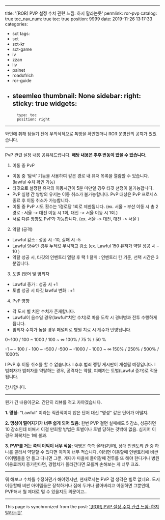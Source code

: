 
---
title: '[ROR] PVP 설정 수치 관련 느낌: 하지 말라는듯'
permlink: ror-pvp
catalog: true
toc_nav_num: true
toc: true
position: 9999
date: 2019-11-26 13:17:33
categories:
- sct
tags:
- sct
- sct-kr
- sct-game
- iv
- zzan
- liv
- palnet
- roadofrich
- ror-guide
- steemleo
thumbnail: None
sidebar:
    right:
        sticky: true
widgets:
    -
        type: toc
        position: right
---


와인에 취해 잠들기 전에 무의식적으로 톡방을 확인했더니 ROR 운영진의 공지가 있었습니다.

---

PvP 관련 설정 내용 공유헤드립니다. 
**해당 내용은 추후 변동이 있을 수 있습니다.**

1.   이동 중 PvP 
-   이동 중 ‘탐색’ 기능을 사용하여 같은 경로 내 유저 목록을 열람할 수 있습니다. (lawful 수치 확인 가능) 
-   타깃으로 설정한 유저의 이동시간이 5분 미만일 경우 타깃 선정이 불가능합니다. 
-   PvP 실행 간 쌍방의 유저는 이동 취소가 불가능합니다. PvP 대상은 PvP 프로세스 종료 후 이동 취소가 가능합니다. 
-   이동 중 PvP 시도 횟수는 1경로당 1회로 제한됩니다. (ex. 서울 – 부산 이동 시 총 2경로 : 서울 -> 대전 이동 시 1회, 대전 -> 서울 이동 시 1회.)
-    서로 다른 방향도 PvP가 가능합니다. (ex. 서울 -> 대전, 대전 -> 서울 )

2.   약탈 (공격)
-   Lawful 감소 : 성공 시 -10, 실패 시 -5 
-   Lawful 양수인 경우 누적값 무시하고 감소 (ex. Lawful 150 유저가 약탈 성공 시 – 10 ) 
-   약탈 성공 시, 타깃의 인벤토리 열람 후 택 1 탈취 : 인벤토리 칸 기준, 선택 시간은 3분입니다.
3.   토벌 (방어 및 범죄자 
-   Lawful 증가 : 성공 시 +1 
-   토벌 성공 시 타깃 lawful 변화 : +1 
4.   PvP 영향 
-   각 도시 별 치안 수치가 존재합니다. 
-   Lawful이 음수일 경우(lawful*치안 수치)로 마을 도착 시 경비병과 전투 수행하게 됩니다.
-   범죄자 수치가 높을 경우 페널티로 병원 치료 시 계수가 반영됩니다. 


0~100 / 100 ~ 1000 / 100 ~ ∞
100% / 75 % / 50 % 

-1 ~ - 100 / - 100 ~ -500 / -500 ~ -1000 / - 1000 ~ ∞
 150% / 250% / 500% / 1000% 

l   PvP 후 이동 취소를 할 수 없습니다. 
l   추후 범죄 랭킹 게시판이 개설될 예정입니다. 
l   범죄자가 범죄자를 약탈하는 경우, 공격자는 약탈, 피해자는 토벌(Lawful 증가)로 적용됩니다. 

감사합니다.

---

뭔가 긴 내용이군요. 간단히 리뷰를 적고 자야겠습니다.

**1. 명칭:** "Lawful" 이라는 직관적이지 않은 단어 대신 "명성" 같은 단어가 어떨지.

**2. 명성이 떨어지기가 너무 쉽게 되어 있음:** 한번 PVP 걸면 실패해도 5 감소, 성공하면 10 감소인데 비해서 이걸 만회할 방법은 토벌이나 토벌 당하는 것밖에 없음. 심지어 이 경우 회복치는 1에 불과.

**3. PVP를 거는 쪽의 이익이 너무 적음:** 악명은 쭉쭉 올라갈텐데, 상대 인벤토리 칸 중 하나를 골라서 약탈할 수 있다면 이익이 너무 적습니다. 이러면 이동할때 인벤토리에 비싼 아이템들을 안 들고 다니면 그뿐. 게다가 마을에 들어갈때 전투를 또 해야 한다거나 병원 이용료까지 증가한다면, 경험치가 올라간다면 모를까 손해보는 게 너무 크죠.

---

뭐 해보고 수치를 수정하던가 해야겠지만, 현재로서는 PVP 걸 생각은 별로 없네요. 도시 이동할때 비싼 아이템들은 장착하거나 집에 두거나 팔아버리고 이동하면 그뿐인데, PVP해서 뭘 제대로 털 수 있을지도 의문이고..

- - -

This page is synchronized from the post: ['[ROR] PVP 설정 수치 관련 느낌: 하지 말라는듯'](https://steemit.com/@glory7/ror-pvp)

